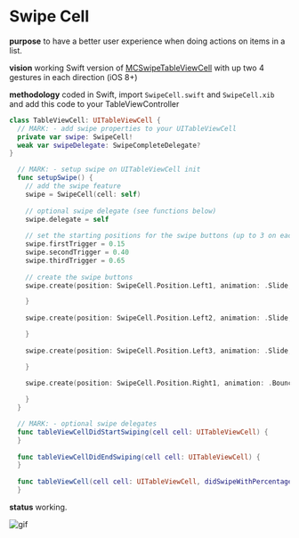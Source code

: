 # Swipe Cell

**purpose** to have a better user experience when doing actions on items in a list.

**vision** working Swift version of [MCSwipeTableViewCell](https://github.com/alikaragoz/MCSwipeTableViewCell) with up two 4 gestures in each direction (iOS 8+)

**methodology** coded in Swift, import ```SwipeCell.swift``` and ```SwipeCell.xib``` and add this code to your TableViewController

```swift
class TableViewCell: UITableViewCell {
  // MARK: - add swipe properties to your UITableViewCell
  private var swipe: SwipeCell!
  weak var swipeDelegate: SwipeCompleteDelegate?
}
```

```swift
  // MARK: - setup swipe on UITableViewCell init
  func setupSwipe() {
    // add the swipe feature
    swipe = SwipeCell(cell: self)
    
    // optional swipe delegate (see functions below)
    swipe.delegate = self
    
    // set the starting positions for the swipe buttons (up to 3 on each side)
    swipe.firstTrigger = 0.15
    swipe.secondTrigger = 0.40
    swipe.thirdTrigger = 0.65
    
    // create the swipe buttons
    swipe.create(position: SwipeCell.Position.Left1, animation: .Slide, icon: UIImageView(image:UIImage(named: "check")), color: .greenColor()) { [unowned self] (cell) in

    }
    
    swipe.create(position: SwipeCell.Position.Left2, animation: .Slide, icon: UIImageView(image:UIImage(named: "list")), color: .brownColor()) { [unowned self] (cell) in

    }
    
    swipe.create(position: SwipeCell.Position.Left3, animation: .Slide, icon: UIImageView(image:UIImage(named: "clock")), color: .purpleColor()) { [unowned self] (cell) in

    }
    
    swipe.create(position: SwipeCell.Position.Right1, animation: .Bounce, icon: UIImageView(image:UIImage(named: "cross")), color: .redColor()) { [unowned self] (cell) in

    }
  }
```  

```swift
  // MARK: - optional swipe delegates
  func tableViewCellDidStartSwiping(cell cell: UITableViewCell) {
  }
  
  func tableViewCellDidEndSwiping(cell cell: UITableViewCell) {
  }
  
  func tableViewCell(cell cell: UITableViewCell, didSwipeWithPercentage percentage: CGFloat) {
  }
```

**status** working.

![gif](http://i.imgur.com/Xxs98f1.gif)
